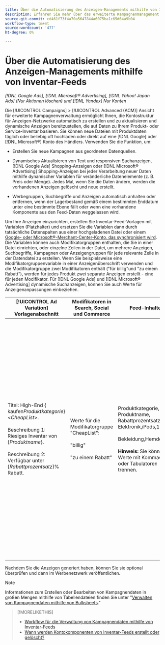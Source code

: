 ```yaml
---
title: Über die Automatisierung des Anzeigen-Managements mithilfe von Inventar-Feeds
description: Erfahren Sie mehr über das erweiterte Kampagnenmanagement, mit dem Sie automatisch die Kontostruktur verwalten und dynamische Anzeigen bereitstellen können, die auf Daten zu Ihrem Produkt- oder Servicebestand basieren.
source-git-commit: cd461f73f4a70a5647844a6075ba1c65d64a9b04
workflow-type: tm+mt
source-wordcount: '477'
ht-degree: 0%

---
```


# Über die Automatisierung des Anzeigen-Managements mithilfe von Inventar-Feeds

*[!DNL Google Ads], [!DNL Microsoft® Advertising], [!DNL Yahoo! Japan Ads] (Nur Aktionen löschen) und [!DNL Yandex] Nur Konten*

Die [!UICONTROL Campaigns] > [!UICONTROL Advanced (ACM)] Ansicht für erweiterte Kampagnenverwaltung ermöglicht Ihnen, die Kontostruktur für Anzeigen-Netzwerke automatisch zu erstellen und zu aktualisieren und dynamische Anzeigen bereitzustellen, die auf Daten zu Ihrem Produkt- oder Service-Inventar basieren. Sie können neue Dateien mit Produktdaten täglich oder beliebig oft hochladen oder direkt auf eine [!DNL Google] oder [!DNL Microsoft®] Konto des Händlers. Verwenden Sie die Funktion, um:

* Erstellen Sie neue Kampagnen aus geordneten Datenquellen.

* Dynamisches Aktualisieren von Text und responsiven Suchanzeigen, [!DNL Google Ads] Shopping-Anzeigen oder [!DNL Microsoft® Advertising] Shopping-Anzeigen bei jeder Verarbeitung neuer Daten mithilfe dynamischer Variablen für veränderliche Datenelemente (z. B. Preis oder Menge). Jedes Mal, wenn Sie die Daten ändern, werden die vorhandenen Anzeigen gelöscht und neue erstellt.

* Werbegruppen, Suchbegriffe und Anzeigen automatisch anhalten oder entfernen, wenn der Lagerbestand gemäß einem bestimmten Enddatum unter eine bestimmte Ebene fällt oder wenn eine vorhandene Komponente aus den Feed-Daten weggelassen wird.

Um Ihre Anzeigen einzurichten, erstellen Sie Inventar-Feed-Vorlagen mit Variablen (Platzhalter) und ersetzen Sie die Variablen dann durch tatsächliche Datenspalten aus einer hochgeladenen Datei oder einem [Google- oder Microsoft®-Merchant-Center-Konto, das synchronisiert wird](/help/search-social-commerce/campaign-management/accounts/merchant-account-manage.md). Die Variablen können auch Modifikatorgruppen enthalten, die Sie in einer Datei einrichten, oder einzelne Zeilen in der Datei, um mehrere Anzeigen, Suchbegriffe, Kampagnen oder Anzeigengruppen für jede relevante Zeile in der Datendatei zu erstellen. Wenn Sie beispielsweise eine Modifikatorgruppenvariable in einer Anzeigenüberschrift verwenden und die Modifikatorgruppe zwei Modifikatoren enthält (&quot;für billig&quot;und &quot;zu einem Rabatt&quot;), werden für jedes Produkt zwei separate Anzeigen erstellt - eine für jeden Modifikator. Für [!DNL Google Ads] und [!DNL Microsoft® Advertising] dynamische Suchanzeigen, können Sie auch Werte für Anzeigenanpassungen einbeziehen.

| [!UICONTROL Ad Variation] Vorlagenabschnitt | Modifikatoren in Search, Social und Commerce | Feed-Inhalte | Resultierende Anzeigen |
|----|----|----|----|
| Titel: High-End \{ kaufen<i>Produktkategorie</i>\} &lt;<i>CheapList</i>>.<br><br>Beschreibung 1: Riesiges Inventar von \{<i>Produktname</i>\}.<br><br>Beschreibung 2: Verfügbar unter \{<i>Rabattprozentsatz</i>\}% Rabatt. | Werte für die Modifikatorgruppe &quot;CheapList&quot;:<br><br>&quot;billig&quot;<br><br>&quot;zu einem Rabatt&quot; | Produktkategorie, Produktname, Rabattprozentsatz<br>Elektronik,iPods,10<br><br>Bekleidung,Hemden,15<br><br><b>Hinweis:</b> Sie können Werte mit Kommas oder Tabulatoren trennen. | <u>Kaufen Sie High-End-Elektronik für günstige Preise.</u><br>Riesige Vorräte an Tabletten. Verfügbar zu 10% Rabatt.<br><br><u>Kaufen Sie High-End-Elektronik zu einem Rabatt.</u><br>Riesige Vorräte an Tabletten. Verfügbar zu 10% Rabatt.<br><br><u>Kaufen Sie hochwertige Kleidung zu günstigen Preisen.</u><br>Große Vorräte an Hemden. Verfügbar zu 15% Rabatt.<br><br><u>Kaufen Sie High-End-Kleidung zu einem Rabatt.</u><br>Große Vorräte an Hemden. Verfügbar zu 15% Rabatt. |

Nachdem Sie die Anzeigen generiert haben, können Sie sie optional überprüfen und dann im Werbenetzwerk veröffentlichen.

>[!NOTE]
>Informationen zum Erstellen oder Bearbeiten von Kampagnendaten in großen Mengen mithilfe von Tabellendateien finden Sie unter &quot;[Verwalten von Kampagnendaten mithilfe von Bulksheets](/help/search-social-commerce/campaign-management/bulksheets/bulksheet-about.md).&quot;

>[!MORELIKETHIS]
>
>* [Workflow für die Verwaltung von Kampagnendaten mithilfe von Inventar-Feeds](inventory-feeds-workflow.md)
>* [Wann werden Kontokomponenten von Inventar-Feeds erstellt oder gelöscht?](when-are-components-created-deleted.md)

